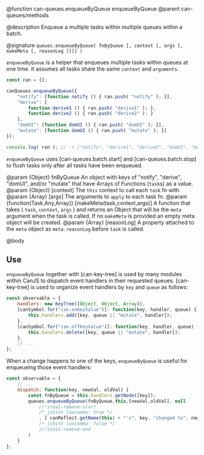 @function can-queues.enqueueByQueue enqueueByQueue
@parent can-queues/methods

@description Enqueue a multiple tasks within multiple queues within a batch.

@signature `queues.enqueueByQueue( fnByQueue [, context [, args [, makeMeta [, reasonLog ]]]] )`

`enqueueByQueue` is a helper that enqueues multiple tasks within queues at one time.  It assumes
all tasks share the same `context` and `arguments`.

```js
const ran = [];

canQueues.enqueueByQueue({
	"notify": [function notify () { ran.push( "notify" ); }],
	"derive": [
		function derive1 () { ran.push( "derive1" ); },
		function derive2 () { ran.push( "derive2" ); }
	],
	"domUI": [function domUI () { ran.push( "domUI" ); }],
	"mutate": [function domUI () { ran.push( "mutate" ); }]
});

console.log( ran ); // -> ["notify", "derive1", "derive2", "domUI", "mutate"]
```

`enqueueByQueue` uses [can-queues.batch.start] and [can-queues.batch.stop] to flush tasks only after
all tasks have been enqueued.

  @param {Object} fnByQueue An object with keys of "notify", "derive", "domUI", and/or "mutate" that have Arrays of Functions (`task`s) as a value.
  @param {Object} [context] The `this` context to call each `task` fn with.
  @param {Array} [args] The arguments to `apply` to each task fn.
  @param {function(Task,Any,Array)} [makeMeta(task,context,args)] A function that takes ( `task`, `context`, `args` ) and returns an Object that will be the `meta` argument when the task is called.  If no `makeMeta` is provided an empty
  meta object will be created.
  @param {Array} [reasonLog] A property attached to the `meta` object as `meta.reasonLog` before `task` is called.

@body

## Use

`enqueueByQueue` together with [can-key-tree] is used by many modules within CanJS to dispatch event handlers in their requested queues.  [can-key-tree] is used to organize event handlers by `key` and `queue` as follows:

```js
const observable = {
	handlers: new KeyTree([Object, Object, Array]),
	[canSymbol.for("can.onKeyValue")]: function(key, handler, queue) {
		this.handlers.add([key, queue || "mutate", handler]);
	},
	[canSymbol.for("can.offKeyValue")]: function(key, handler, queue) {
		this.handlers.delete([key, queue || "mutate", handler]);
	},
	// ...
};
```

When a change happens to one of the keys, `enqueueByQueue` is useful for enqueueing those event handlers:

```js
const observable = {
	// ...
	dispatch: function(key, newVal, oldVal) {
		const fnByQueue = this.handlers.getNode([key]);
		queues.enqueueByQueue(fnByQueue,this,[newVal,oldVal], null
			//!steal-remove-start
			/* jshint laxcomma: true */
			, [ canReflect.getName(this) + "'s", key, "changed to", newVal ],
			/* jshint laxcomma: false */
			//!steal-remove-end
		)
	}
};
```
